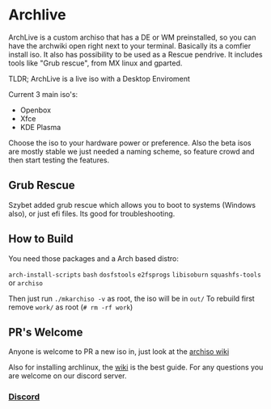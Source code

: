 # Archlive
ArchLive is a custom archiso that has a DE or WM preinstalled, so you can have the archwiki open right next to 
your terminal. Basically its a comfier install iso. It also has possibility
to be used as a Rescue pendrive. It includes tools like "Grub rescue", from MX linux and gparted.

TLDR; ArchLive is a live iso with a Desktop Enviroment 

Current 3 main iso's:
 * Openbox
 * Xfce
 * KDE Plasma
 
Choose the iso to your hardware power or preference.
Also the beta isos are mostly stable we just needed a naming scheme, so feature crowd and then start testing the features.

## Grub Rescue
Szybet added grub rescue which allows you to boot to systems (Windows also), or just efi files.
Its good for troubleshooting.
## How to Build
You need those packages and a Arch based distro:

`arch-install-scripts`
`bash`
`dosfstools`
`e2fsprogs`
`libisoburn`
`squashfs-tools`
or
`archiso`

Then just run `./mkarchiso -v` as root, the iso will be in `out/`
To rebuild first remove `work/` as root (`# rm -rf work`)

## PR's Welcome
Anyone is welcome to PR a new iso in, just look at the [archiso wiki](https://wiki.archlinux.org/index.php/archiso)

Also for installing archlinux, the [wiki](https://wiki.archlinux.org/index.php/Installation_guide) is the best guide.
For any questions you are welcome on our discord server.

### [Discord](https://discord.gg/a9DtayU)
